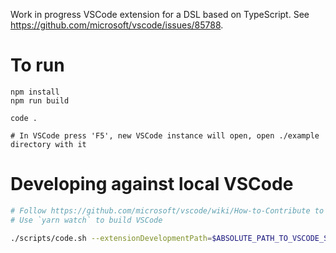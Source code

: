Work in progress VSCode extension for a DSL based on TypeScript. See https://github.com/microsoft/vscode/issues/85788.

# To run

```
npm install
npm run build

code .

# In VSCode press 'F5', new VSCode instance will open, open ./example directory with it
```

# Developing against local VSCode

```bash
# Follow https://github.com/microsoft/vscode/wiki/How-to-Contribute to build local VSCode
# Use `yarn watch` to build VSCode

./scripts/code.sh --extensionDevelopmentPath=$ABSOLUTE_PATH_TO_VSCODE_STS_DIRECTORY
```
